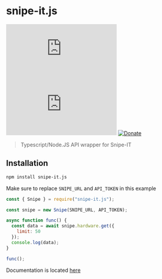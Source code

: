 # snipe-it.js

![npm](https://img.shields.io/npm/v/snipe-it.js) ![GitHub](https://img.shields.io/github/license/stingalleman/snipe-it.js) [![Donate](https://img.shields.io/badge/Donate-PayPal-green.svg)](https://www.paypal.com/cgi-bin/webscr?cmd=_s-xclick&hosted_button_id=9D298ENTTLRBJ&source=url)

> Typescript/Node.JS API wrapper for Snipe-IT

## Installation

```bash
npm install snipe-it.js
```

Make sure to replace `SNIPE_URL` and `API_TOKEN` in this example

```js
const { Snipe } = require("snipe-it.js");

const snipe = new Snipe(SNIPE_URL, API_TOKEN);

async function func() {
  const data = await snipe.hardware.get({
    limit: 50
  });
  console.log(data);
}

func();
```

Documentation is located [here](https://stingalleman.github.io/snipe-it.js/)

